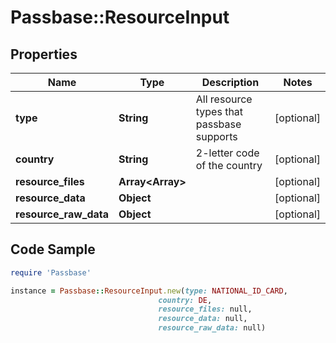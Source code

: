 # Passbase::ResourceInput

## Properties

Name | Type | Description | Notes
------------ | ------------- | ------------- | -------------
**type** | **String** | All resource types that passbase supports | [optional] 
**country** | **String** | 2-letter code of the country | [optional] 
**resource_files** | **Array&lt;Array&gt;** |  | [optional] 
**resource_data** | **Object** |  | [optional] 
**resource_raw_data** | **Object** |  | [optional] 

## Code Sample

```ruby
require 'Passbase'

instance = Passbase::ResourceInput.new(type: NATIONAL_ID_CARD,
                                 country: DE,
                                 resource_files: null,
                                 resource_data: null,
                                 resource_raw_data: null)
```


